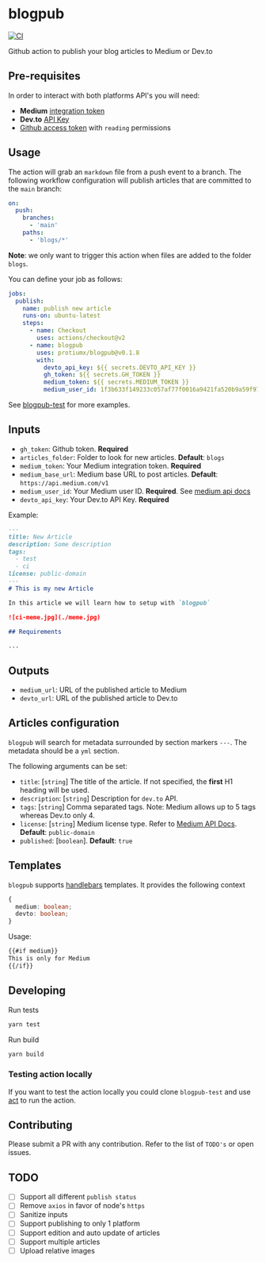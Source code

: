 # blogpub

[![CI](https://github.com/protiumx/blogpub/actions/workflows/ci.yml/badge.svg?branch=main)](https://github.com/protiumx/blogpub/actions/workflows/ci.yml)

Github action to publish your blog articles to Medium or Dev.to

## Pre-requisites

In order to interact with both platforms API's you will need:
- **Medium** [integration token](https://github.com/Medium/medium-api-docs#21-self-issued-access-tokens)
- **Dev.to** [API Key](https://developers.forem.com/api#section/Authentication)
- [Github access token](https://docs.github.com/en/authentication/keeping-your-account-and-data-secure/creating-a-personal-access-token) with `reading` permissions


## Usage

The action will grab an `markdown` file from a push event to a branch.
The following workflow configuration will publish articles that are committed to
the `main` branch:

```yml
on:
  push:
    branches:
      - 'main'
    paths:
      - 'blogs/*'
```

**Note**: we only want to trigger this action when files are added to the folder
`blogs`.

You can define your job as follows:
```yml
jobs:
  publish:
    name: publish new article
    runs-on: ubuntu-latest    
    steps:
      - name: Checkout
        uses: actions/checkout@v2
      - name: blogpub
        uses: protiumx/blogpub@v0.1.8
        with:
          devto_api_key: ${{ secrets.DEVTO_API_KEY }}
          gh_token: ${{ secrets.GH_TOKEN }}
          medium_token: ${{ secrets.MEDIUM_TOKEN }}
          medium_user_id: 1f3b633f149233c057af77f0016a9421fa520b9a59f97f5bd07201c2ca2a4a6bc

```
See [blogpub-test](https://github.com/protiumx/blogpub-test) for more examples.
## Inputs

- `gh_token`: Github token. **Required**
- `articles_folder`: Folder to look for new articles. **Default**: `blogs`
- `medium_token`: Your Medium integration token. **Required**
- `medium_base_url`: Medium base URL to post articles. **Default**: `https://api.medium.com/v1`
- `medium_user_id`: Your Medium user ID. **Required**. See [medium api docs](https://github.com/Medium/medium-api-docs#31-users)
- `devto_api_key`: Your Dev.to API Key. **Required**

Example:
```md
---
title: New Article
description: Some description
tags:
  - test
  - ci
license: public-domain
---
# This is my new Article

In this article we will learn how to setup with `blogpub`

![ci-meme.jpg](./meme.jpg)

## Requirements

...
```

## Outputs

- `medium_url`: URL of the published article to Medium
- `devto_url`: URL of the published article to Dev.to

## Articles configuration

`blogpub` will search for metadata surrounded by section markers `---`. The metadata
should be a `yml` section.

The following arguments can be set:
- `title`: [`string`] The title of the article. If not specified, the **first** H1 heading will be used.
- `description`: [`string`] Description for `dev.to` API.
- `tags`: [`string`] Comma separated tags. Note: Medium allows up to 5 tags whereas Dev.to only 4.
- `license`: [`string`] Medium license type. Refer to [Medium API Docs](https://github.com/Medium/medium-api-docs#33-posts). **Default**: `public-domain`
- `published`: [`boolean`]. **Default**: `true`

## Templates

`blogpub` supports [handlebars](https://handlebarsjs.com/) templates.
It provides the following context
```ts
{
  medium: boolean;
  devto: boolean;
}
```
Usage:
```md
{{#if medium}}
This is only for Medium
{{/if}}
```

## Developing

Run tests
```sh
yarn test
```

Run build
```sh
yarn build
```

### Testing action locally

If you want to test the action locally you could clone `blogpub-test` and use 
[act](https://github.com/nektos/act) to run the action.

## Contributing

Please submit a PR with any contribution. Refer to the list of `TODO's` or open issues.


## TODO

- [ ] Support all different `publish status`
- [ ] Remove `axios` in favor of node's `https`
- [ ] Sanitize inputs
- [ ] Support publishing to only 1 platform
- [ ] Support edition and auto update of articles
- [ ] Support multiple articles
- [ ] Upload relative images
